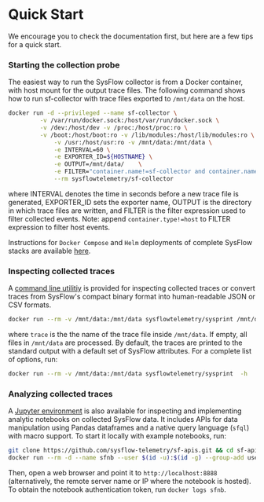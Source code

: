 # Quick Start

We encourage you to check the documentation first, but here are a few tips for a quick start.

### Starting the collection probe

The easiest way to run the SysFlow collector is from a Docker container, with host mount for the output trace files. The following command shows how to run sf-collector with trace files exported to `/mnt/data` on the host.

```bash
docker run -d --privileged --name sf-collector \
	     -v /var/run/docker.sock:/host/var/run/docker.sock \
	     -v /dev:/host/dev -v /proc:/host/proc:ro \
	     -v /boot:/host/boot:ro -v /lib/modules:/host/lib/modules:ro \
             -v /usr:/host/usr:ro -v /mnt/data:/mnt/data \
             -e INTERVAL=60 \
             -e EXPORTER_ID=${HOSTNAME} \
             -e OUTPUT=/mnt/data/    \
             -e FILTER="container.name!=sf-collector and container.name!=sf-exporter" \
             --rm sysflowtelemetry/sf-collector
```
where INTERVAL denotes the time in seconds before a new trace file is generated, EXPORTER\_ID sets the exporter name, OUTPUT is the directory in which trace files are written, and FILTER is the filter expression used to filter collected events. Note: append `container.type!=host` to FILTER expression to filter host events. 

Instructions for `Docker Compose` and `Helm` deployments of complete SysFlow stacks are available [here](https://sysflow.readthedocs.io/en/latest/deploy.html).

### Inspecting collected traces

A [command line utilitiy](https://hub.docker.com/r/sysflowtelemetry/sysprint) is provided for inspecting collected traces or convert traces from SysFlow's compact binary format into human-readable JSON or CSV formats.

```bash
docker run --rm -v /mnt/data:/mnt/data sysflowtelemetry/sysprint /mnt/data/<trace> 
```

where `trace` is the the name of the trace file inside `/mnt/data`. If empty, all files in `/mnt/data` are processed. By default, the traces are printed to the standard output with a default set of SysFlow attributes. For a complete list of options, run:

```bash
docker run --rm -v /mnt/data:/mnt/data sysflowtelemetry/sysprint  -h
```

### Analyzing collected traces

A [Jupyter environment](https://hub.docker.com/r/sysflowtelemetry/sfnb) is also available for inspecting and implementing analytic notebooks on collected SysFlow data. It includes APIs for data manipulation using Pandas dataframes and a native query language (`sfql`) with macro support. To start it locally with example notebooks, run:

```bash
git clone https://github.com/sysflow-telemetry/sf-apis.git && cd sf-apis
docker run --rm -d --name sfnb --user $(id -u):$(id -g) --group-add users -v $(pwd)/pynb:/home/jovyan/work -p 8888:8888 sysflowtelemetry/sfnb
```

Then, open a web browser and point it to `http://localhost:8888` (alternatively, the remote server name or IP where the notebook is hosted). To obtain the notebook authentication token, run `docker logs sfnb`.
